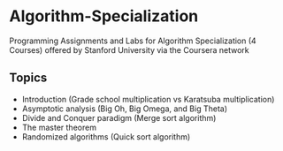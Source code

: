 # Algorithm-Specialization
 Programming Assignments and Labs for Algorithm Specialization (4 Courses) offered by Stanford University via the Coursera network

## Topics
- Introduction (Grade school multiplication vs Karatsuba multiplication)
- Asymptotic analysis (Big Oh, Big Omega, and Big Theta)
- Divide and Conquer paradigm (Merge sort algorithm)
- The master theorem
- Randomized algorithms (Quick sort algorithm)

